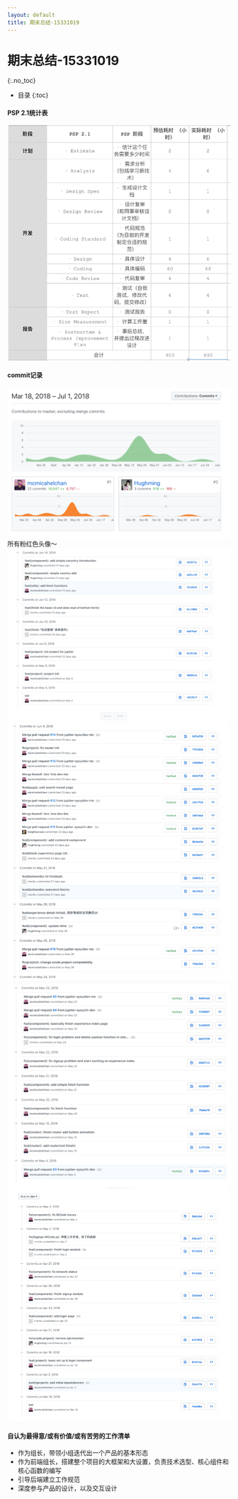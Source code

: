 ```yaml
---
layout: default
title: 期末总结-15331019
---
```


# 期末总结-15331019
{:.no_toc}

* 目录
{:toc}

#### PSP 2.1统计表
![Alt text](../assets/pics/15331019/psp.png)

#### commit记录
![Alt text](../assets/pics/15331019/additions.png)
所有粉红色头像～
![Alt text](../assets/pics/15331019/cm1.png)
![Alt text](../assets/pics/15331019/cm2.png)
![Alt text](../assets/pics/15331019/cm3.png)
![Alt text](../assets/pics/15331019/cm4.png)

#### 自认为最得意/或有价值/或有苦劳的工作清单
- 作为组长，带领小组迭代出一个产品的基本形态
- 作为前端组长，搭建整个项目的大框架和大设置，负责技术选型、核心组件和核心函数的编写
- 引导后端建立工作规范
- 深度参与产品的设计，以及交互设计